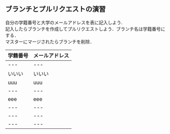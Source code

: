## ブランチとプルリクエストの演習  

自分の学籍番号と大学のメールアドレスを表に記入しよう.  
記入したらブランチを作成してプルリクエストしよう．ブランチ名は学籍番号にする．  
マスターにマージされたらブランチを削除．

|学籍番号|メールアドレス|  
|:---|:---|
|---|---| 
|いいい|いいい|  
|uuu|uuu|  
|---|---|  
|eee|eee|  
|---|---|  
|---|---|  
|---|---|  
